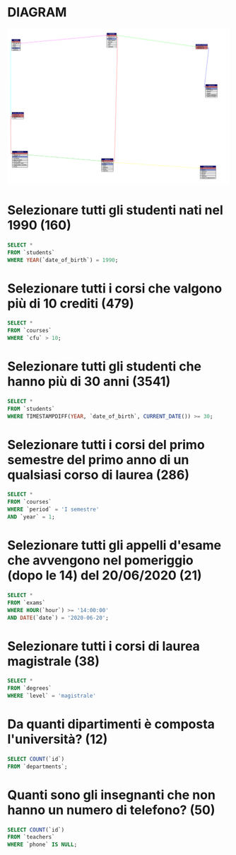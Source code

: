 # DIAGRAM

![Diagram](diagram.png)


# Selezionare tutti gli studenti nati nel 1990 (160)
```sql
SELECT *
FROM `students`
WHERE YEAR(`date_of_birth`) = 1990;
```
# Selezionare tutti i corsi che valgono più di 10 crediti (479)
```sql
SELECT *
FROM `courses`
WHERE `cfu` > 10;
```
# Selezionare tutti gli studenti che hanno più di 30 anni (3541)
```sql
SELECT *
FROM `students`
WHERE TIMESTAMPDIFF(YEAR, `date_of_birth`, CURRENT_DATE()) >= 30; 
```
# Selezionare tutti i corsi del primo semestre del primo anno di un qualsiasi corso di laurea (286)
```sql
SELECT *
FROM `courses`
WHERE `period` = 'I semestre'
AND `year` = 1;
```
# Selezionare tutti gli appelli d'esame che avvengono nel pomeriggio (dopo le 14) del 20/06/2020 (21)
```sql
SELECT *
FROM `exams`
WHERE HOUR(`hour`) >= '14:00:00'
AND DATE(`date`) = '2020-06-20';
```
# Selezionare tutti i corsi di laurea magistrale (38)
```sql
SELECT *
FROM `degrees`
WHERE `level` = 'magistrale' 
```
# Da quanti dipartimenti è composta l'università? (12)
```sql
SELECT COUNT(`id`) 
FROM `departments`; 
```
# Quanti sono gli insegnanti che non hanno un numero di telefono? (50)
```sql
SELECT COUNT(`id`)
FROM `teachers` 
WHERE `phone` IS NULL; 
```